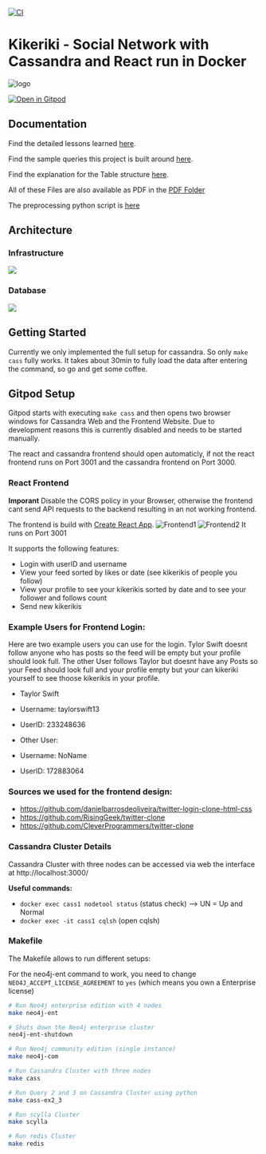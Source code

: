 [![CI](https://github.com/Miracle-Fruit/distributed-nosqldb/actions/workflows/main.yml/badge.svg?branch=main)](https://github.com/Miracle-Fruit/distributed-nosqldb/actions/workflows/main.yml)

# Kikeriki - Social Network with Cassandra and React run in Docker 

![logo](logo.png)

[![Open in Gitpod](https://gitpod.io/button/open-in-gitpod.svg)](https://gitpod.io/#https://github.com/Miracle-Fruit/distributed-nosqldb)

## Documentation

Find the detailed lessons learned [here](lessons-learned.md).

Find the sample queries this project is built around [here](./cassandra/README.md).

Find the explanation for the Table structure [here](structure.md).


All of these Files are also available as PDF in the [PDF Folder ](./pdf/)

The preprocessing python script is [here](./cassandra/startup/setup/cleaning.py) 



## Architecture

### Infrastructure

![](architecture-infra.png)

### Database

![](architecture-cass.png)

## Getting Started
Currently we only implemented the full setup for cassandra. So only ```make cass``` fully works. It takes about 30min to fully load the data after entering the command, so go and get some coffee.



## Gitpod Setup

Gitpod starts with executing `make cass` and then opens two browser windows for Cassandra Web and the Frontend Website. Due to development reasons this is currently disabled and needs to be started manually.

The react and cassandra frontend should open automaticly, if not the react frontend runs on Port 3001 and the cassandra frontend on Port 3000. 

### React Frontend
**Imporant**
Disable the CORS policy in your Browser, otherwise the frontend cant send API requests to the backend resulting in an not working frontend.

The frontend is build with [Create React App](https://github.com/facebook/create-react-app).
![Frontend1](./frontend1.png)
![Frontend2](./frontend2.png)
It runs on Port 3001

It supports the following features:
* Login with userID and username
* View your feed sorted by likes or date (see kikerikis of people you follow)
* View your profile to see your kikerikis sorted by date and to see your follower and follows count
* Send new kikerikis

### Example Users for Frontend Login:
Here are two example users you can use for the login. 
Tylor Swift doesnt follow anyone who has posts so the feed will be empty but your profile should look full.
The other User follows Taylor but doesnt have any Posts so your Feed should look full and your profile empty but your can kikeriki yourself to see thoose kikerikis in your profile.


* Taylor Swift
*   Username: taylorswift13
*   UserID: 233248636

* Other User:
*   Username: NoName
*   UserID: 172883064 


### Sources we used for the frontend design:
* https://github.com/danielbarrosdeoliveira/twitter-login-clone-html-css
* https://github.com/RisingGeek/twitter-clone
* https://github.com/CleverProgrammers/twitter-clone



### Cassandra Cluster Details

Cassandra Cluster with three nodes can be accessed via web the interface at http://localhost:3000/

**Useful commands:**
* `docker exec cass1 nodetool status` (status check) --> UN = Up and Normal
* `docker exec -it cass1 cqlsh` (open cqlsh)


### Makefile 
The Makefile allows to run different setups:

For the neo4j-ent command to work, you need to change ```NEO4J_ACCEPT_LICENSE_AGREEMENT``` to ```yes``` (which means you own a Enterprise license)
```bash
# Run Neo4j enterprise edition with 4 nodes
make neo4j-ent

# Shuts down the Neo4j enterprise cluster
neo4j-ent-shutdown

# Run Neo4j community edition (single instance)
make neo4j-com

# Run Cassandra Cluster with three nodes
make cass

# Run Query 2 and 3 on Cassandra Cluster using python
make cass-ex2_3

# Run scylla Cluster
make scylla

# Run redis Cluster
make redis
```
